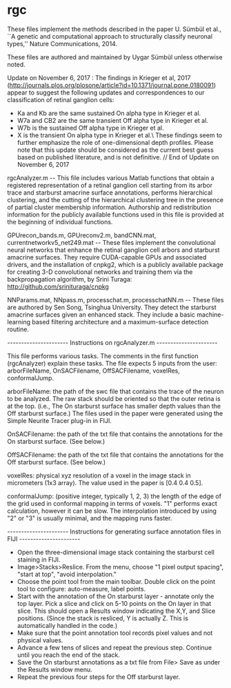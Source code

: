 rgc
===
These files implement the methods described in the paper
U. Sümbül et al., ``A genetic and computational approach to structurally classify neuronal types,'' Nature Communications, 2014.

These files are authored and maintained by Uygar Sümbül unless otherwise noted. 

Update on November 6, 2017 : The findings in Krieger et al, 2017 (http://journals.plos.org/plosone/article?id=10.1371/journal.pone.0180091) appear to suggest the following updates and correspondences to our classification of retinal ganglion cells:

- Ka and Kb are the same sustained On alpha type in Krieger et al.
- W7a and CB2 are the same transient Off alpha type in Krieger et al.
- W7b is the sustained Off alpha type in Krieger et al.
- X is the transient On alpha type in Krieger et al.\\
These findings seem to further emphasize the role of one-dimensional depth profiles. Please note that this update should be considered as the current best guess based on published literature, and is not definitive. // End of Update on November 6, 2017

rgcAnalyzer.m -- This file includes various Matlab functions that obtain a registered representation of a retinal ganglion cell starting
from its arbor trace and starburst amacrine surface annotations, performs hierarchical clustering, and the cutting of the hierarchical
clustering tree in the presence of partial cluster membership information. Authorship and redistribution information for the publicly
available functions used in this file is provided at the beginning of individual functions.

GPUrecon_bands.m, GPUreconv2.m, bandCNN.mat, currentnetworkv5_net249.mat -- These files implement the convolutional neural networks that
enhance the retinal ganglion cell arbors and starburst amacrine surfaces. They require CUDA-capable GPUs and associated drivers, and the
installation of cnpkg2, which is a publicly available package for creating 3-D convolutional networks and training them via the
backpropagation algorithm, by Srini Turaga: http://github.com/srinituraga/cnpkg

NNParams.mat, NNpass.m, processchat.m, processchatNN.m -- These files are authored by Sen Song, Tsinghua University. They detect the
starburst amacrine surfaces given an enhanced stack. They include a basic machine-learning based filtering architecture and a
maximum-surface detection routine.

---------------------- Instructions on rgcAnalyzer.m ----------------------

This file performs various tasks. The comments in the first function (rgcAnalyzer) explain these tasks. The file expects 5 inputs from
the user: arborFileName, OnSACFilename, OffSACFilename, voxelRes, conformalJump.

arborFileName: the path of the swc file that contains the trace of the neuron to be analyzed. The raw stack should be oriented so that
the outer retina is at the top. (i.e., The On starburst surface has smaller depth values than the Off starburst surface.) The files
used in the paper were generated using the Simple Neurite Tracer plug-in in FIJI.

OnSACFilename: the path of the txt file that contains the annotations for the On starburst surface. (See below.)

OffSACFilename: the path of the txt file that contains the annotations for the Off starburst surface. (See below.)

voxelRes: physical xyz resolution of a voxel in the image stack in micrometers (1x3 array). The value used in the paper is [0.4 0.4 0.5].

conformalJump: (positive integer, typically 1, 2, 3) the length of the edge of the grid used in conformal mapping in terms of voxels.
"1" performs exact calculation, however it can be slow. The interpolation introduced by using "2" or "3" is usually minimal, and the
mapping runs faster.

---------------------- Instructions for generating surface annotation files in FIJI ----------------------

- Open the three-dimensional image stack containing the starburst cell staining in FIJI.
- Image>Stacks>Reslice. From the menu, choose "1 pixel output spacing", "start at top", "avoid interpolation."
- Choose the point tool from the main toolbar. Double click on the point tool to configure: auto-measure, label points.
- Start with the annotation of the On starburst layer - annotate only the top layer. Pick a slice and click on 5-10 points on the On
layer in that slice. This should open a Results window indicating the X,Y, and Slice positions. (Since the stack is resliced, Y is
actually Z. This is automatically handled in the code.)
- Make sure that the point annotation tool records pixel values and not physical values.
- Advance a few tens of slices and repeat the previous step. Continue until you reach the end of the stack.
- Save the On starburst annotations as a txt file from File> Save as under the Results window menu.
- Repeat the previous four steps for the Off starburst layer.
